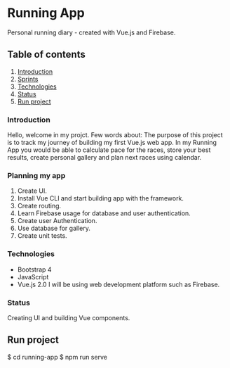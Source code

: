 # Running App
Personal running diary - created with Vue.js and Firebase.

## Table of contents
1. [Introduction](#introduction)
2. [Sprints](#planning-my-app)
3. [Technologies](#technologies)
4. [Status](#status)
5. [Run project](#run-project)

### Introduction
Hello, welcome in my projct. Few words about: 
The purpose of this project is to track my journey of building my first Vue.js web app.
In my Running App you would be able to calculate pace for the races, store your best results, create personal gallery and plan next races using calendar.

### Planning my app
1. Create UI.
2. Install Vue CLI and start building app with the framework.
3. Create routing.
4. Learn Firebase usage for database and user authentication.
5. Create user Authentication.
6. Use database for gallery.
7. Create unit tests.

### Technologies
* Bootstrap 4
* JavaScript
* Vue.js 2.0
I will be using web development platform such as Firebase.

### Status
Creating UI and building Vue components.

## Run project
$ cd running-app
$ npm run serve
